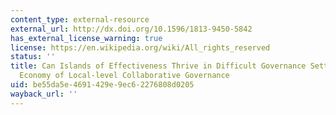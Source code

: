 ```yaml
---
content_type: external-resource
external_url: http://dx.doi.org/10.1596/1813-9450-5842
has_external_license_warning: true
license: https://en.wikipedia.org/wiki/All_rights_reserved
status: ''
title: Can Islands of Effectiveness Thrive in Difficult Governance Settings? The Political
  Economy of Local-level Collaborative Governance
uid: be55da5e-4691-429e-9ec6-2276808d0205
wayback_url: ''
---
```

